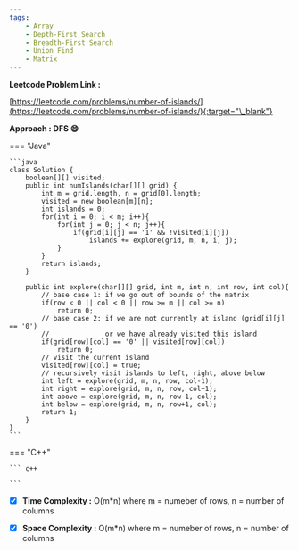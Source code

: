```yaml
---
tags:
    - Array
    - Depth-First Search
    - Breadth-First Search
    - Union Find
    - Matrix
---
```


**Leetcode Problem Link :**

[https://leetcode.com/problems/number-of-islands/](https://leetcode.com/problems/number-of-islands/){:target="\_blank"}

**Approach : DFS :smile:**

=== "Java"

    ```java
    class Solution {
        boolean[][] visited;
        public int numIslands(char[][] grid) {
            int m = grid.length, n = grid[0].length;
            visited = new boolean[m][n];
            int islands = 0;
            for(int i = 0; i < m; i++){
                for(int j = 0; j < n; j++){
                    if(grid[i][j] == '1' && !visited[i][j])
                        islands += explore(grid, m, n, i, j);
                }
            }
            return islands;
        }

        public int explore(char[][] grid, int m, int n, int row, int col){
            // base case 1: if we go out of bounds of the matrix
            if(row < 0 || col < 0 || row >= m || col >= n)
                return 0;
            // base case 2: if we are not currently at island (grid[i][j] == '0')
            //              or we have already visited this island
            if(grid[row][col] == '0' || visited[row][col])
                return 0;
            // visit the current island
            visited[row][col] = true;
            // recursively visit islands to left, right, above below
            int left = explore(grid, m, n, row, col-1);
            int right = explore(grid, m, n, row, col+1);
            int above = explore(grid, m, n, row-1, col);
            int below = explore(grid, m, n, row+1, col);
            return 1;
        }
    }
    ```

=== "C++"

    ``` c++

    ```

-   [x] **Time Complexity :** O(m\*n) where m = numeber of rows, n = number of columns

-   [x] **Space Complexity :** O(m\*n) where m = numeber of rows, n = number of columns
